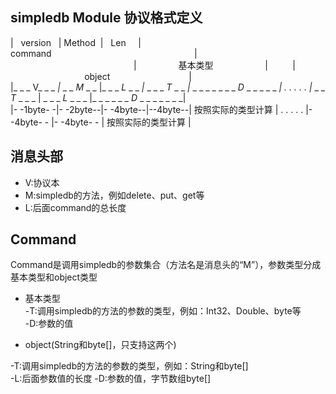 ﻿## simpledb Module 协议格式定义
>
|&nbsp;&nbsp; version &nbsp;&nbsp;|&nbsp;Method &nbsp;|&nbsp;&nbsp; Len &nbsp;&nbsp;&nbsp;&nbsp;|&nbsp;&nbsp;&nbsp;&nbsp;&nbsp;&nbsp;&nbsp;&nbsp;&nbsp;&nbsp;&nbsp;&nbsp;&nbsp;&nbsp;&nbsp;&nbsp;&nbsp;&nbsp;&nbsp;&nbsp;&nbsp;&nbsp;&nbsp;&nbsp;&nbsp;&nbsp;&nbsp;&nbsp;&nbsp;&nbsp;&nbsp;&nbsp;&nbsp;&nbsp;&nbsp;&nbsp;&nbsp;&nbsp;&nbsp;&nbsp;&nbsp;&nbsp;&nbsp;&nbsp;&nbsp;&nbsp;&nbsp;&nbsp;&nbsp;&nbsp;&nbsp;&nbsp;&nbsp;&nbsp;&nbsp;&nbsp;&nbsp;&nbsp;&nbsp;&nbsp;&nbsp; command  &nbsp;&nbsp;&nbsp;&nbsp;&nbsp;&nbsp;&nbsp;&nbsp;&nbsp;&nbsp;&nbsp;&nbsp;&nbsp;&nbsp;&nbsp;&nbsp;&nbsp;&nbsp;&nbsp;&nbsp;&nbsp;&nbsp;&nbsp;&nbsp;&nbsp;&nbsp;&nbsp;&nbsp;&nbsp;&nbsp;&nbsp;&nbsp;&nbsp;&nbsp;&nbsp;&nbsp;&nbsp;&nbsp;&nbsp;&nbsp;&nbsp;&nbsp;&nbsp;&nbsp;&nbsp;&nbsp;&nbsp;&nbsp;&nbsp;&nbsp;&nbsp;&nbsp;&nbsp;&nbsp;&nbsp;&nbsp;&nbsp;|  
&nbsp;&nbsp;&nbsp;&nbsp;&nbsp;&nbsp;&nbsp;&nbsp;&nbsp;&nbsp;&nbsp;&nbsp;&nbsp;&nbsp;&nbsp;&nbsp;&nbsp;&nbsp;&nbsp;&nbsp;&nbsp;&nbsp;&nbsp;&nbsp;&nbsp;&nbsp;&nbsp;&nbsp;&nbsp;&nbsp;&nbsp;&nbsp;&nbsp;&nbsp;&nbsp;&nbsp;&nbsp;&nbsp;&nbsp;&nbsp;&nbsp;&nbsp;&nbsp;&nbsp;&nbsp;&nbsp;&nbsp;&nbsp;&nbsp;&nbsp;|&nbsp;&nbsp;&nbsp;&nbsp;&nbsp;&nbsp;&nbsp;&nbsp;&nbsp;&nbsp;&nbsp;&nbsp;&nbsp;&nbsp;&nbsp;&nbsp; 基本类型 &nbsp;&nbsp;&nbsp;&nbsp;&nbsp;&nbsp;&nbsp;&nbsp;&nbsp;&nbsp;&nbsp;&nbsp;&nbsp;&nbsp;&nbsp;&nbsp;&nbsp;&nbsp;&nbsp;&nbsp;|&nbsp;&nbsp;&nbsp;&nbsp;&nbsp;&nbsp;&nbsp;&nbsp;&nbsp;&nbsp;|&nbsp;&nbsp;&nbsp;&nbsp;&nbsp;&nbsp;&nbsp;&nbsp;&nbsp;&nbsp;&nbsp;&nbsp;&nbsp;&nbsp;&nbsp;&nbsp;&nbsp;&nbsp;&nbsp;&nbsp;&nbsp;&nbsp;&nbsp;&nbsp;&nbsp;&nbsp;&nbsp;&nbsp;&nbsp;  object  &nbsp;&nbsp; &nbsp;&nbsp;&nbsp;&nbsp;&nbsp;&nbsp;&nbsp;&nbsp;&nbsp;&nbsp;&nbsp;&nbsp;&nbsp;&nbsp;&nbsp;&nbsp;&nbsp;&nbsp;&nbsp;&nbsp;&nbsp;&nbsp;&nbsp;&nbsp;&nbsp;&nbsp;&nbsp;&nbsp;|   
|_ _ _ V_ _ _ _|_ _ _ _M_ _ _ |_ _ _ _L_ _ _ _|_ _ _ _ _T_ _ _ _|_ _ _ _ _ _ _ _ _D_ _ _ _ _ _ _| . . . . . |_ _ _ _T_ _ _ _ | _ _ _ _L_ _ _ _ |_ _ _ _ _ _ _D_ _ _ _ _ _ _ _|    
|- -1byte- -|- -2byte--|- -4byte--|--4byte--|   按照实际的类型计算   | . . . . . |- -4byte- - |- -4byte- - |        按照实际的类型计算        |  

## 消息头部 
- V:协议本  
- M:simpledb的方法，例如delete、put、get等  
- L:后面command的总长度  
  
## Command  
  Command是调用simpledb的参数集合（方法名是消息头的“M”），参数类型分成基本类型和object类型

- 基本类型  
 -T:调用simpledb的方法的参数的类型，例如：Int32、Double、byte等  
 -D:参数的值
   
- object(String和byte[]，只支持这两个)
   
 -T:调用simpledb的方法的参数的类型，例如：String和byte[]  
 -L:后面参数值的长度
 -D:参数的值，字节数组byte[] 


